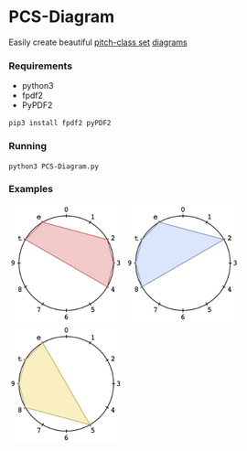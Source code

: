 # PCS-Diagram
Easily create beautiful [pitch-class set](https://en.wikipedia.org/wiki/Set_theory_%28music%29) [diagrams](https://en.wikipedia.org/wiki/Chromatic_circle) 

### Requirements
* python3
* fpdf2
* PyPDF2

```
pip3 install fpdf2 pyPDF2
```

### Running
```
python3 PCS-Diagram.py
```

### Examples
<img src="./screenshot1.jpg" width="200" /> <img src="./screenshot2.jpg" width="200" /> <img src="./screenshot3.jpg" width="200" />
